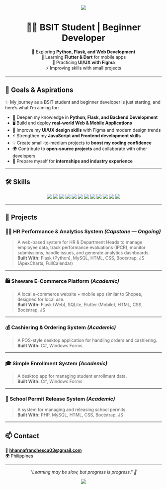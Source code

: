 
<p align="center">
  <img src="https://capsule-render.vercel.app/api?type=waving&color=0:36d1dc,100:5b86e5&height=220&section=header&text=Hi%2C%20I'm%20Hanna%20Franchesca%20Herradura&fontSize=30&fontColor=fff&animation=twinkling&desc=A%20Web%20Developer%20in%20the%20making%20🚀&descAlignY=65&descAlign=50"/>
</p>

<div align="center">

# 👩‍💻 BSIT Student | Beginner Developer  
🌱 Exploring **Python, Flask, and Web Development**  
📱 Learning **Flutter & Dart** for mobile apps  
🎨 Practicing **UI/UX with Figma**  
⚡ Improving skills with small projects  

</div>

---

## 🎯 Goals & Aspirations  

✨ My journey as a BSIT student and beginner developer is just starting, and here’s what I’m aiming for:  

- 🌱 Deepen my knowledge in **Python, Flask, and Backend Development**  
- 🖥️ Build and deploy **real-world Web & Mobile Applications**  
- 🎨 Improve my **UI/UX design skills** with Figma and modern design trends  
- ⚡ Strengthen my **JavaScript and Frontend development skills**  
- 💡 Create small-to-medium projects to **boost my coding confidence**  
- 🌍 Contribute to **open-source projects** and collaborate with other developers  
- 🚀 Prepare myself for **internships and industry experience**  


---

## 🛠️ Skills  

<p align="center">
  <img src="https://img.shields.io/badge/python-3670A0?style=for-the-badge&logo=python&logoColor=ffdd54"/>
  <img src="https://img.shields.io/badge/php-%23777BB4.svg?style=for-the-badge&logo=php&logoColor=white"/>
  <img src="https://img.shields.io/badge/html5-%23E34F26.svg?style=for-the-badge&logo=html5&logoColor=white"/>
  <img src="https://img.shields.io/badge/css3-%231572B6.svg?style=for-the-badge&logo=css3&logoColor=white"/>
  <img src="https://img.shields.io/badge/bootstrap-%238511FA.svg?style=for-the-badge&logo=bootstrap&logoColor=white"/>
  <img src="https://img.shields.io/badge/javascript-%23323330.svg?style=for-the-badge&logo=javascript&logoColor=%23F7DF1E"/>
  <img src="https://img.shields.io/badge/flask-%23000.svg?style=for-the-badge&logo=flask&logoColor=white"/>
  <img src="https://img.shields.io/badge/flutter-%2302569B.svg?style=for-the-badge&logo=flutter&logoColor=white"/>
  <img src="https://img.shields.io/badge/dart-%230175C2.svg?style=for-the-badge&logo=dart&logoColor=white"/>
  <img src="https://img.shields.io/badge/figma-%23F24E1E.svg?style=for-the-badge&logo=figma&logoColor=white"/>
  <img src="https://img.shields.io/badge/canva-%2300C4CC.svg?style=for-the-badge&logo=canva&logoColor=white"/>
  <img src="https://img.shields.io/badge/Cisco-PacketTracer-blue?style=for-the-badge&logo=cisco&logoColor=white"/>
</p>


---

## 📂 Projects  

### 👩‍💼 HR Performance & Analytics System *(Capstone — Ongoing)*  
> A web-based system for HR & Department Heads to manage employee data, track performance evaluations (IPCR), monitor submissions, handle issues, and generate analytics dashboards.  
**Built With:** Flask (Python), MySQL, HTML, CSS, Bootstrap, JS (ApexCharts, FullCalendar)  

---

### 🛍️ Sheware E-Commerce Platform *(Academic)*  
> A local e-commerce website + mobile app similar to Shopee, designed for local use.  
**Built With:** Flask (Web), SQLite, Flutter (Mobile), HTML, CSS, Bootstrap, JS  

---

### 💰 Cashiering & Ordering System *(Academic)*  
> A POS-style desktop application for handling orders and cashiering.  
**Built With:** C#, Windows Forms  

---

### 🎓 Simple Enrollment System *(Academic)*  
> A desktop app for managing student enrollment data.  
**Built With:** C#, Windows Forms  

---

### 🏫 School Permit Release System *(Academic)*  
> A system for managing and releasing school permits.  
**Built With:** PHP, MySQL, HTML, CSS, Bootstrap, JS  

---

## 📫 Contact  
📧 **hhannafranchesca03@gmail.com**  
🌍 Philippines  

---

<p align="center">
  <i>"Learning may be slow, but progress is progress." 💪</i>
</p>

<p align="center">
  <img src="https://capsule-render.vercel.app/api?type=waving&color=0:36d1dc,100:5b86e5&height=120&section=footer"/>
</p>

